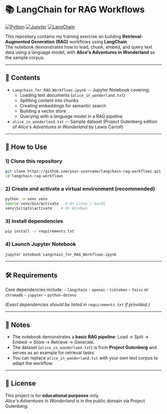 # 📚 LangChain for RAG Workflows

[![Python](https://img.shields.io/badge/Python-3.9%2B-blue)](#)
[![Jupyter](https://img.shields.io/badge/Notebook-Jupyter-orange)](#)
[![LangChain](https://img.shields.io/badge/LangChain-RAG-green)](#)

This repository contains my training exercise on building
**Retrieval-Augmented Generation (RAG)** workflows using **LangChain**.\
The notebook demonstrates how to load, chunk, embed, and query text data
using a language model, with **Alice's Adventures in Wonderland** as the
sample corpus.

------------------------------------------------------------------------

## 📖 Contents

-   `Langchain_for_RAG_Workflows.ipynb` -- Jupyter Notebook covering:
    -   Loading text documents (`alice_in_wonderland.txt`)
    -   Splitting content into chunks
    -   Creating embeddings for semantic search
    -   Building a vector store
    -   Querying with a language model in a RAG pipeline
-   `alice_in_wonderland.txt` -- Sample dataset (Project Gutenberg
    edition of *Alice's Adventures in Wonderland* by Lewis Carroll)

------------------------------------------------------------------------

## 🚀 How to Use

### 1) Clone this repository

``` bash
git clone https://github.com/your-username/langchain-rag-workflows.git
cd langchain-rag-workflows
```

### 2) Create and activate a virtual environment (recommended)

``` bash
python -m venv venv
source venv/bin/activate   # On Linux / macOS
venv\Scripts\activate    # On Windows
```

### 3) Install dependencies

``` bash
pip install -r requirements.txt
```

### 4) Launch Jupyter Notebook

``` bash
jupyter notebook Langchain_for_RAG_Workflows.ipynb
```

------------------------------------------------------------------------

## 🛠️ Requirements

Core dependencies include: - `langchain` - `openai` - `tiktoken` -
`faiss` or `chromadb` - `jupyter` - `python-dotenv`

*(Exact dependencies should be listed in `requirements.txt` if
provided.)*

------------------------------------------------------------------------

## 📌 Notes

-   The notebook demonstrates a **basic RAG pipeline**: Load → Split →
    Embed → Store → Retrieve → Generate.
-   The dataset (`alice_in_wonderland.txt`) is from **Project
    Gutenberg** and serves as an example for retrieval tasks.
-   You can replace `alice_in_wonderland.txt` with your own text corpus
    to adapt the workflow.

------------------------------------------------------------------------

## 📜 License

This project is for **educational purposes** only.\
*Alice's Adventures in Wonderland* is in the public domain via Project
Gutenberg.
